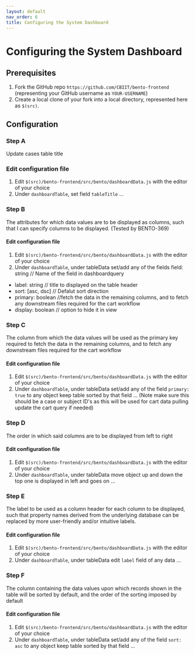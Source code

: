 ```yaml
---
layout: default
nav_order: 6
title: Configuring the System Dashboard
---
```


# Configuring the System Dashboard

## Prerequisites
1. Fork the GitHub repo `https://github.com/CBIIT/bento-frontend` (representing your GitHub username as `YOUR-USERNAME`)
2. Create a local clone of your fork into a local directory, represented here as `$(src)`.

## Configuration

### Step A
Update cases table title

### Edit configuration file 
 1. Edit `$(src)/bento-frontend/src/bento/dashboardData.js` with the editor of your choice
 2. Under `dashboardTable`, set field `tableTitle` ...

### Step B
The attributes for which data values are to be displayed as columns, such that I can specify columns to be displayed. (Tested by BENTO-369)

#### Edit configuration file
 1. Edit `$(src)/bento-frontend/src/bento/dashboardData.js` with the editor of your choice
 2. Under `dashboardTable`, under tableData set/add any of the fields field: string // Name of the field in dashboardquery
 * label: string // title to displayed on the table header
 * sort: [asc, dsc] // Defalut sort direction
 * primary: boolean //fetch the data in the remaining columns, and to fetch any downstream files required for the cart workflow
 * display: boolean // option to hide it in view

### Step C
The column from which the data values will be used as the primary key required to fetch the data in the remaining columns, and to fetch any downstream files required for the cart workflow

#### Edit configuration file
 1. Edit `$(src)/bento-frontend/src/bento/dashboardData.js` with the editor of your choice
 2. Under `dashboardTable`, under tableData set/add any of the field `primary: true` to any object keep table sorted by that field ... (Note make sure this should be a case or subject ID's as this will be used for cart data pulling update the cart query if needed)

### Step D
The order in which said columns are to be displayed from left to right                                                                                                                                                                             

#### Edit configuration file
 1. Edit `$(src)/bento-frontend/src/bento/dashboardData.js` with the editor of your choice
 2. Under `dashboardTable`, under tableData move object up and down the top one is displayed in left and goes on ...


### Step E
The label to be used as a column header for each column to be displayed, such that property names derived from the underlying database can be replaced by more user-friendly and/or intuitive labels. 

#### Edit configuration file
 1. Edit `$(src)/bento-frontend/src/bento/dashboardData.js` with the editor of your choice
 2. Under `dashboardTable`, under tableData edit `label` field of any data ...

### Step F
The column containing the data values upon which records shown in the table will be sorted by default, and the order of the sorting imposed by default

#### Edit configuration file
 1. Edit `$(src)/bento-frontend/src/bento/dashboardData.js` with the editor of your choice
 2. Under `dashboardTable`, under tableData set/add any of the field `sort: asc` to any object keep table sorted by that field ...
